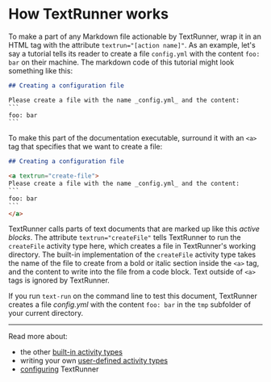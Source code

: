 # How TextRunner works

To make a part of any Markdown file actionable by TextRunner,
wrap it in an HTML tag with the attribute `textrun="[action name]"`.
As an example,
let's say a tutorial tells its reader to create a file `config.yml`
with the content `foo: bar` on their machine.
The markdown code of this tutorial might look something like this:

```markdown
## Creating a configuration file

Please create a file with the name _config.yml_ and the content:
`​``
foo: bar
`​``
```

To make this part of the documentation executable,
surround it with an `<a>` tag that specifies that we want to create a file:

<a textrun="run-markdown-in-textrun">

```markdown
## Creating a configuration file

<a textrun="create-file">
Please create a file with the name _config.yml_ and the content:
`​``
foo: bar
`​``
</a>
```

</a>

TextRunner calls parts of text documents that are marked up like this _active blocks_.
The attribute `textrun="createFile"` tells TextRunner to run the `createFile` activity type here,
which creates a file in TextRunner's working directory.
The built-in implementation of the `createFile` activity type
takes the name of the file to create
from a bold or italic section inside the `<a>` tag,
and the content to write into the file from a code block.
Text outside of `<a>` tags is ignored by TextRunner.

If you run `text-run` on the command line to test this document,
TextRunner creates a file <a textrun="verify-workspace-file-content">_config.yml_
with the content `foo: bar`</a> in the `tmp` subfolder of your current directory.

<hr>

Read more about:
- the other [built-in activity types](built-in-activity-types.md)
- writing your own [user-defined activity types](user-defined-activity-types.md)
- [configuring](configuration.md) TextRunner
